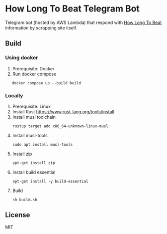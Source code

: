 # How Long To Beat Telegram Bot

Telegram bot (hosted by AWS Lambda) that respond with [How Long To Beat](https://howlongtobeat.com/) information by scrapping site itself.

## Build

### Using docker

1. Prerequisite: Docker
2. Run docker compose
```
   docker compose up --build build
```

### Locally
1. Prerequisite: Linux
2. Install Rust https://www.rust-lang.org/tools/install
3. Install musl toolchain
   ```
   rustup target add x86_64-unknown-linux-musl
   ```
4. Install musl-tools
   ```
   sudo apt install musl-tools 
   ``` 
5. Install zip
   ```
   apt-get install zip
   ```
6. Install build essential
   ```
   apt-get install -y build-essential
   ```
7. Build
   ```
   sh build.sh
   ```
   
## License

MIT